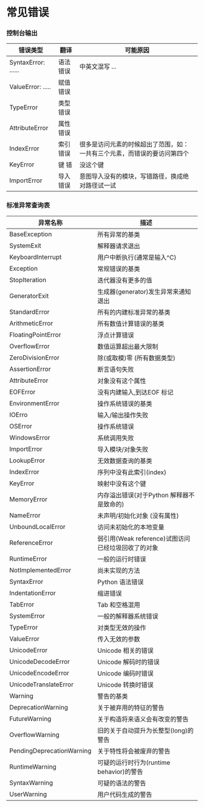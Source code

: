 # 常见错误
### 控制台输出  
| 错误类型 | 翻译   | 可能原因                                 | 
| ------- |------|--------------------------------------|
| SyntaxError: ...... | 语法错误 | 中英文混写 ...                            |
| ValueError: ..... |  赋值错误 |                                      |
| TypeError | 类型错误 |                                      |
| AttributeError | 属性错误 |                                      |
| IndexError | 索引错误 | 很多是访问元素的时候超出了范围，如：一共有三个元素，而错误的要访问第四个 |
| KeyError | 键 错 | 没这个键 | 
| ImportError | 导入错误 | 意图导入没有的模块，写错路径，换成绝对路径试一试 |

### 标准异常查询表  

| 异常名称 | 描述 |
|-----------|--------------|
|BaseException|所有异常的基类|
|SystemExit|解释器请求退出|
|KeyboardInterrupt|用户中断执行(通常是输入^C)|
|Exception|常规错误的基类|
|StopIteration|迭代器没有更多的值|
|GeneratorExit|生成器(generator)发生异常来通知退出|
|StandardError|所有的内建标准异常的基类|
|ArithmeticError|所有数值计算错误的基类|
|FloatingPointError|浮点计算错误|
|OverflowError|数值运算超出最大限制|
|ZeroDivisionError|除(或取模)零 (所有数据类型)|
|AssertionError|断言语句失败|
|AttributeError|对象没有这个属性|
|EOFError|没有内建输入,到达EOF 标记|
|EnvironmentError|操作系统错误的基类|
| IOErro | 输入/输出操作失败
| OSError | 操作系统错误
| WindowsError | 系统调用失败
| ImportError | 导入模块/对象失败
| LookupError | 无效数据查询的基类
| IndexError | 序列中没有此索引(index)
| KeyError | 映射中没有这个键
| MemoryError | 内存溢出错误(对于Python 解释器不是致命的)
| NameError | 未声明/初始化对象 (没有属性)
| UnboundLocalError| 访问未初始化的本地变量
| ReferenceError | 弱引用(Weak reference)试图访问已经垃圾回收了的对象
| RuntimeError | 一般的运行时错误
| NotImplementedError | 尚未实现的方法
| SyntaxError | Python 语法错误
| IndentationError | 缩进错误
| TabError | Tab 和空格混用
| SystemError | 一般的解释器系统错误
| TypeError | 对类型无效的操作
| ValueError | 传入无效的参数
| UnicodeError | Unicode 相关的错误
| UnicodeDecodeError | Unicode 解码时的错误
| UnicodeEncodeError | Unicode 编码时错误
| UnicodeTranslateError | Unicode 转换时错误
| Warning | 警告的基类
| DeprecationWarning | 关于被弃用的特征的警告
| FutureWarning | 关于构造将来语义会有改变的警告
| OverflowWarning | 旧的关于自动提升为长整型(long)的警告
| PendingDeprecationWarning | 关于特性将会被废弃的警告
| RuntimeWarning | 可疑的运行时行为(runtime behavior)的警告
| SyntaxWarning | 可疑的语法的警告
| UserWarning | 用户代码生成的警告


